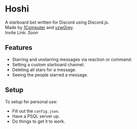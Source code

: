 # Hoshi

A starboard bot written for Discord using Discord.js.  
Made by [1Computer](https://github.com/1computer1) and [vzwGrey](https://github.com/vzwGrey).  
Invite Link: *Soon*  

## Features

- Starring and unstarring messages via reaction or command.
- Setting a custom starboard channel.
- Deleting all stars for a message.
- Seeing the people starred a message.

## Setup

To setup for personal use:
- Fill out the `config.json`.
- Have a PSQL server up.
- Do things to get it to work.
